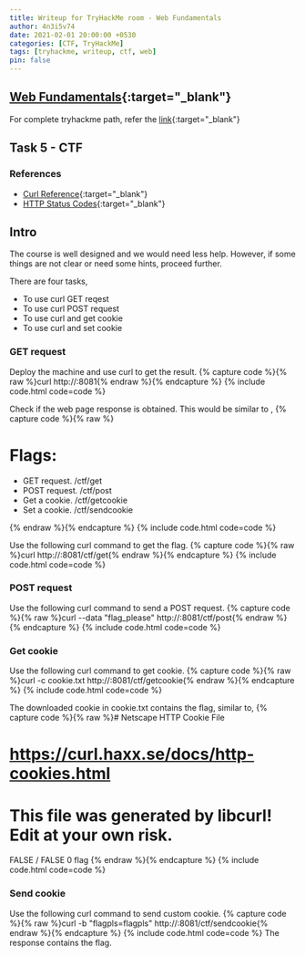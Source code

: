 ```yaml
---
title: Writeup for TryHackMe room - Web Fundamentals
author: 4n3i5v74
date: 2021-02-01 20:00:00 +0530
categories: [CTF, TryHackMe]
tags: [tryhackme, writeup, ctf, web]
pin: false
---
```



<div class="flex-container">
  <script src="https://tryhackme.com/badge/34685"></script>
</div>


## [Web Fundamentals](https://tryhackme.com/room/webfundamentals){:target="_blank"}

For complete tryhackme path, refer the [link](https://4n3i5v74.github.io/posts/getting-started-with-cybersecurity-tryhackme/){:target="_blank"}


## Task 5 - CTF

### References
- [Curl Reference](https://catonmat.net/cookbooks/curl){:target="_blank"}
- [HTTP Status Codes](https://developer.mozilla.org/en-US/docs/Web/HTTP/Status){:target="_blank"}


## Intro

The course is well designed and we would need less help. However, if some things are not clear or need some hints, proceed further.

There are four tasks,
- To use curl GET reqest
- To use curl POST request
- To use curl and get cookie
- To use curl and set cookie


### GET request

Deploy the machine and use curl to get the result.
{% capture code %}{% raw %}curl http://<ip>:8081{% endraw %}{% endcapture %} {% include code.html code=code %}

Check if the web page response is obtained. This would be similar to ,
{% capture code %}{% raw %}<!DOCTYPE html>
<html>
<head>
    <meta charset="utf-8">
    <meta http-equiv="X-UA-Compatible" content="IE=edge">
    <title>Page Title</title>
    <meta name="viewport" content="width=device-width, initial-scale=1">
    <link rel="stylesheet" type="text/css" media="screen" href="main.css">
    <script src="main.js"></script>
</head>
<body>
    <h1>Flags:</h1>
    <ul>
        <li>GET request. /ctf/get</li>
        <li>POST request. /ctf/post</li>
        <li>Get a cookie. /ctf/getcookie</li>
        <li>Set a cookie. /ctf/sendcookie</li>
    </ul>
</body>
</html>{% endraw %}{% endcapture %} {% include code.html code=code %}

Use the following curl command to get the flag.
{% capture code %}{% raw %}curl http://<ip>:8081/ctf/get{% endraw %}{% endcapture %} {% include code.html code=code %}


### POST request

Use the following curl command to send a POST request.
{% capture code %}{% raw %}curl --data "flag_please" http://<ip>:8081/ctf/post{% endraw %}{% endcapture %} {% include code.html code=code %}


### Get cookie

Use the following curl command to get cookie.
{% capture code %}{% raw %}curl -c cookie.txt http://<ip>:8081/ctf/getcookie{% endraw %}{% endcapture %} {% include code.html code=code %}

The downloaded cookie in cookie.txt contains the flag, similar to,
{% capture code %}{% raw %}# Netscape HTTP Cookie File
# https://curl.haxx.se/docs/http-cookies.html
# This file was generated by libcurl! Edit at your own risk.
<ip>     FALSE   /       FALSE   0       flag    <flag>{% endraw %}{% endcapture %} {% include code.html code=code %}


### Send cookie

Use the following curl command to send custom cookie.
{% capture code %}{% raw %}curl -b "flagpls=flagpls" http://<ip>:8081/ctf/sendcookie{% endraw %}{% endcapture %} {% include code.html code=code %}
The response contains the flag.


